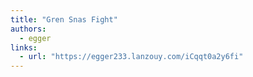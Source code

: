 ```yaml
---
title: "Gren Snas Fight"
authors:
  - egger
links:
  - url: "https://egger233.lanzouy.com/iCqqt0a2y6fi"
---
```


